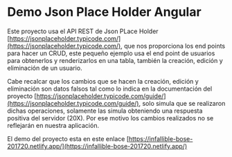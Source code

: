 # Demo Json Place Holder Angular

Este proyecto usa el API REST de Json PLace Holder [https://jsonplaceholder.typicode.com/](https://jsonplaceholder.typicode.com/), que nos proporciona los end points para hacer un CRUD, este pequeño ejemplo usa el end point de usuarios para obtenerlos y renderizarlos en una tabla, también la creación, edición y eliminación de un usuario.

Cabe recalcar que los cambios que se hacen la creación, edición y eliminación son datos falsos tal como lo indica en la documentación del proyecto [https://jsonplaceholder.typicode.com/guide/](https://jsonplaceholder.typicode.com/guide/), solo simula que se realizaron dichas operaciones, solamente las simula obteniendo una respuesta positiva del servidor (20X). Por ese motivo los cambios realizados no se reflejarán en nuestra aplicación.

El demo del proyecto esta en este enlace [https://infallible-bose-201720.netlify.app/](https://infallible-bose-201720.netlify.app/)